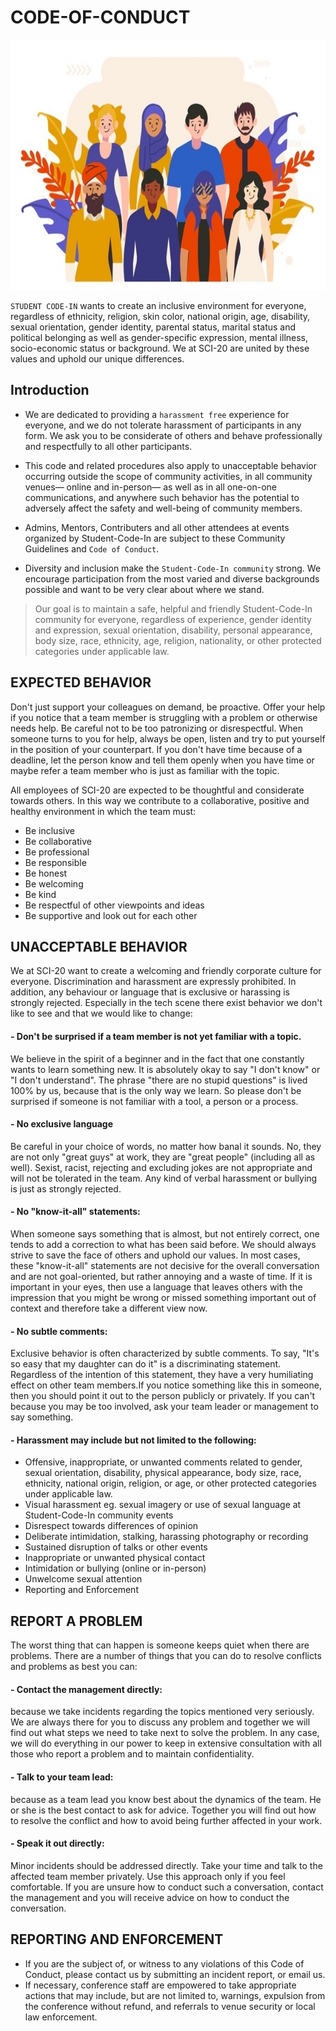 # CODE-OF-CONDUCT

<img src="/profext/images/coc.jpg/"  width="550" height="400">

`STUDENT CODE-IN` wants to create an inclusive environment for everyone, regardless of ethnicity, religion, skin color, national origin, age, disability, sexual orientation, gender identity, parental status, marital status and political belonging as well as gender-specific expression, mental illness, socio-economic status or background. We at SCI-20 are united by these values and uphold our unique differences.


## Introduction

- We are dedicated to providing a `harassment free` experience for everyone, and we do not tolerate harassment of participants in any form. We ask you to be considerate of others and behave professionally and respectfully to all other participants.

- This code and related procedures also apply to unacceptable behavior occurring outside the scope of community activities, in all community venues— online and in-person— as well as in all one-on-one communications, and anywhere such behavior has the potential to adversely affect the safety and well-being of community members.

- Admins, Mentors, Contributers and all other attendees at events organized by Student-Code-In are subject to these Community Guidelines and `Code of Conduct`.

- Diversity and inclusion make the `Student-Code-In community` strong. We encourage participation from the most varied and diverse backgrounds possible and want to be very clear about where we stand.


>Our goal is to maintain a safe, helpful and friendly Student-Code-In community for everyone, regardless of experience, gender identity and expression, sexual orientation, disability, personal appearance, body size, race, ethnicity, age, religion, nationality, or other protected categories under applicable law.


## EXPECTED BEHAVIOR
Don't just support your colleagues on demand, be proactive. Offer your help if you notice that a team member is struggling with a problem or otherwise needs help. Be careful not to be too patronizing or disrespectful. When someone turns to you for help, always be open, listen and try to put yourself in the position of your counterpart. If you don't have time because of a deadline, let the person know and tell them openly when you have time or maybe refer a team member who is just as familiar with the topic.

All employees of SCI-20 are expected to be thoughtful and considerate towards others. In this way we contribute to a collaborative, positive and healthy environment in which the team must:

- Be inclusive
- Be collaborative
- Be professional
- Be responsible
- Be honest
- Be welcoming
- Be kind
- Be respectful of other viewpoints and ideas
- Be supportive and look out for each other

## UNACCEPTABLE BEHAVIOR 
We at SCI-20 want to create a welcoming and friendly corporate culture for everyone. Discrimination and harassment are expressly prohibited. In addition, any behaviour or language that is exclusive or harassing is strongly rejected. Especially in the tech scene there exist behavior we don't like to see and that we would like to change:

#### - Don't be surprised if a team member is not yet familiar with a topic.
We believe in the spirit of a beginner and in the fact that one constantly wants to learn something new. It is absolutely okay to say "I don't know" or "I don't understand". The phrase "there are no stupid questions" is lived 100% by us, because that is the only way we learn. So please don't be surprised if someone is not familiar with a tool, a person or a process.

#### - No exclusive language
Be careful in your choice of words, no matter how banal it sounds. No, they are not only "great guys" at work, they are "great people" (including all as well). Sexist, racist, rejecting and excluding jokes are not appropriate and will not be tolerated in the team. Any kind of verbal harassment or bullying is just as strongly rejected.

#### - No "know-it-all" statements:
When someone says something that is almost, but not entirely correct, one tends to add a correction to what has been said before. We should always strive to save the face of others and uphold our values. In most cases, these "know-it-all" statements are not decisive for the overall conversation and are not goal-oriented, but rather annoying and a waste of time. If it is important in your eyes, then use a language that leaves others with the impression that you might be wrong or missed something important out of context and therefore take a different view now.

#### - No subtle comments:
Exclusive behavior is often characterized by subtle comments. To say, "It's so easy that my daughter can do it" is a discriminating statement. Regardless of the intention of this statement, they have a very humiliating effect on other team members.If you notice something like this in someone, then you should point it out to the person publicly or privately. If you can't because you may be too involved, ask your team leader or management to say something.

#### - Harassment may include but not limited to the following:
- Offensive, inappropriate, or unwanted comments related to gender, sexual orientation, disability, physical appearance, body size, race, ethnicity, national origin, religion, or age, or other protected categories under applicable law.
- Visual harassment eg. sexual imagery or use of sexual language at Student-Code-In community events
- Disrespect towards differences of opinion
- Deliberate intimidation, stalking, harassing photography or recording
- Sustained disruption of talks or other events
- Inappropriate or unwanted physical contact
- Intimidation or bullying (online or in-person)
- Unwelcome sexual attention
- Reporting and Enforcement



## REPORT A PROBLEM
The worst thing that can happen is someone keeps quiet when there are problems. There are a number of things that you can do to resolve conflicts and problems as best you can:
#### - Contact the management directly:
because we take incidents regarding the topics mentioned very seriously. We are always there for you to discuss any problem and together we will find out what steps we need to take next to solve the problem. In any case, we will do everything in our power to keep in extensive consultation with all those who report a problem and to maintain confidentiality.

#### - Talk to your team lead:
because as a team lead you know best about the dynamics of the team. He or she is the best contact to ask for advice. Together you will find out how to resolve the conflict and how to avoid being further affected in your work.

#### - Speak it out directly:
Minor incidents should be addressed directly. Take your time and talk to the affected team member privately. Use this approach only if you feel comfortable. If you are unsure how to conduct such a conversation, contact the management and you will receive advice on how to conduct the conversation.



## REPORTING AND ENFORCEMENT 
- If you are the subject of, or witness to any violations of this Code of Conduct, please contact us by submitting an incident report, or email us.
- If necessary, conference staff are empowered to take appropriate actions that may include, but are not limited to, warnings, expulsion from the conference without refund, and referrals to venue security or local law enforcement.

